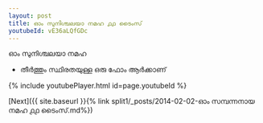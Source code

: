 ```yaml
---
layout: post
title: ഓം സുനിശ്ചലയാ നമഹ ൧൧ ടൈംസ്
youtubeId: vE36aLQfGDc
---
```

 
 
 ഓം സുനിശ്ചലയാ നമഹ 
 
 -  തീർത്തും സ്ഥിരതയുള്ള ഒരു ഫോം ആർക്കാണ് 
 
  
 
  
 
 
 
 
 
 


{% include youtubePlayer.html id=page.youtubeId %}
 
[Next]({{ site.baseurl }}{% link  split1/_posts/2014-02-02-ഓം സമ്പന്നനായ നമഹ ൧൧ ടൈംസ്.md%})
 
